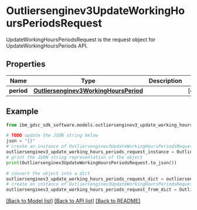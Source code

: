 # Outliersenginev3UpdateWorkingHoursPeriodsRequest

UpdateWorkingHoursPeriodsRequest is the request object for UpdateWorkingHoursPeriods API.

## Properties

Name | Type | Description | Notes
------------ | ------------- | ------------- | -------------
**period** | [**Outliersenginev3WorkingHoursPeriod**](Outliersenginev3WorkingHoursPeriod.md) |  | [optional] 

## Example

```python
from ibm_gdsc_sdk_software.models.outliersenginev3_update_working_hours_periods_request import Outliersenginev3UpdateWorkingHoursPeriodsRequest

# TODO update the JSON string below
json = "{}"
# create an instance of Outliersenginev3UpdateWorkingHoursPeriodsRequest from a JSON string
outliersenginev3_update_working_hours_periods_request_instance = Outliersenginev3UpdateWorkingHoursPeriodsRequest.from_json(json)
# print the JSON string representation of the object
print(Outliersenginev3UpdateWorkingHoursPeriodsRequest.to_json())

# convert the object into a dict
outliersenginev3_update_working_hours_periods_request_dict = outliersenginev3_update_working_hours_periods_request_instance.to_dict()
# create an instance of Outliersenginev3UpdateWorkingHoursPeriodsRequest from a dict
outliersenginev3_update_working_hours_periods_request_from_dict = Outliersenginev3UpdateWorkingHoursPeriodsRequest.from_dict(outliersenginev3_update_working_hours_periods_request_dict)
```
[[Back to Model list]](../README.md#documentation-for-models) [[Back to API list]](../README.md#documentation-for-api-endpoints) [[Back to README]](../README.md)


